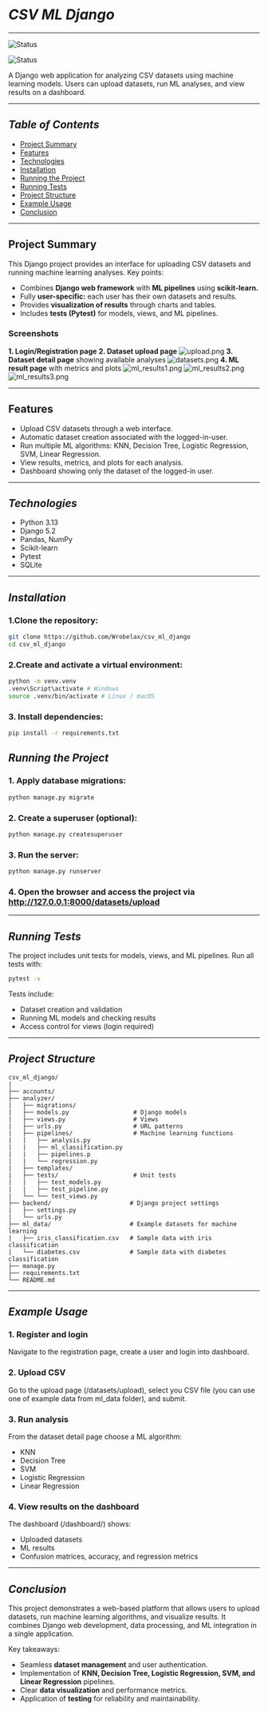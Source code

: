 # *CSV ML Django*
___
![Status](https://img.shields.io/badge/project_status-in_progress\open-darkblue)

![Status](https://img.shields.io/badge/testing-in_progress-darkblue)

A Django web application for analyzing CSV datasets using machine learning models. Users can upload datasets, run ML analyses, and view results on a dashboard.

___

## *Table of Contents*
- [Project Summary](#project-summary)
- [Features](#features)
- [Technologies](#technologies)
- [Installation](#installation)
- [Running the Project]()
- [Running Tests](#running-tests)
- [Project Structure](#project-structure)
- [Example Usage](#example-usage)
- [Conclusion](#conclusion)

___

## Project Summary
This Django project provides an interface for uploading CSV datasets and running machine learning analyses. Key points:
- Combines **Django web framework** with **ML pipelines** using **scikit-learn.**
- Fully **user-specific:** each user has their own datasets and results.
- Provides **visualization of results** through charts and tables.
- Includes **tests (Pytest)** for models, views, and ML pipelines.

### Screenshots
**1. Login/Registration page**
**2. Dataset upload page**
![upload.png](ml_data/upload.png)
**3. Dataset detail page** showing available analyses
![datasets.png](ml_data/datasets.png)
**4. ML result page** with metrics and plots
![ml_results1.png](ml_data/ml_results1.png)
![ml_results2.png](ml_data/ml_results2.png)
![ml_results3.png](ml_data/ml_results3.png)
___

## Features
- Upload CSV datasets through a web interface.
- Automatic dataset creation associated with the logged-in-user.
- Run multiple ML algorithms: KNN, Decision Tree, Logistic Regression, SVM, Linear Regression.
- View results, metrics, and plots for each analysis.
- Dashboard showing only the dataset of the logged-in user.

___

## *Technologies*
- Python 3.13
- Django 5.2
- Pandas, NumPy
- Scikit-learn
- Pytest
- SQLite

___

## *Installation*

### 1.Clone the repository:
```bash
git clone https://github.com/Wrobelax/csv_ml_django
cd csv_ml_django
```

### 2.Create and activate a virtual environment:
```bash
python -m venv.venv
.venv\Script\activate # Windows
source .venv/bin/activate # Linux / macOS
```

### 3. Install dependencies:
```bash
pip install -r requirements.txt
```

## *Running the Project*

### 1. Apply database migrations:
```bash
python manage.py migrate
```

### 2. Create a superuser (optional):
```bash
python manage.py createsuperuser
```

### 3. Run the server:
```bash
python manage.py runserver
```

### 4. Open the browser and access the project via http://127.0.0.1:8000/datasets/upload

___

## *Running Tests*
The project includes unit tests for models, views, and ML pipelines.
Run all tests with:
```bash
pytest -v
```
Tests include:
- Dataset creation and validation
- Running ML models and checking results
- Access control for views (login required)

___

## *Project Structure*
```
csv_ml_django/
|
├── accounts/
├── analyzer/
|   ├── migrations/
|   ├── models.py                  # Django models
|   ├── views.py                   # Views
|   ├── urls.py                    # URL patterns
|   ├── pipelines/                 # Machine learning functions
|   |   ├── analysis.py
|   |   ├── ml_classification.py
|   |   ├── pipelines.p
|   |   └── regression.py
|   ├── templates/
|   ├── tests/                     # Unit tests
|   |   ├── test_models.py
|   |   ├── test_pipeline.py
|   └── └── test_views.py
├── backend/                      # Django project settings
|   ├── settings.py
|   └── urls.py
├── ml_data/                      # Example datasets for machine learning
|   ├── iris_classification.csv   # Sample data with iris classification
|   └── diabetes.csv              # Sample data with diabetes classification
├── manage.py
├── requirements.txt
└── README.md
```
___

## *Example Usage*

### 1. Register and login
Navigate to the registration page, create a user and login into dashboard.

### 2. Upload CSV
Go to the upload page (/datasets/upload), select you CSV file (you can use one of example data from ml_data folder), and submit.

### 3. Run analysis
From the dataset detail page choose a ML algorithm:
- KNN
- Decision Tree
- SVM
- Logistic Regression
- Linear Regression

### 4. View results on the dashboard
The dashboard (/dashboard/) shows:
- Uploaded datasets
- ML results
- Confusion matrices, accuracy, and regression metrics

___

## *Conclusion*
This project demonstrates a web-based platform that allows users to upload datasets, run machine learning algorithms, and visualize results. It combines Django web development, data processing, and ML integration in a single application.

Key takeaways:
- Seamless **dataset management** and user authentication.
- Implementation of **KNN, Decision Tree, Logistic Regression, SVM, and Linear Regression** pipelines.
- Clear **data visualization** and performance metrics.
- Application of **testing** for reliability and maintainability.